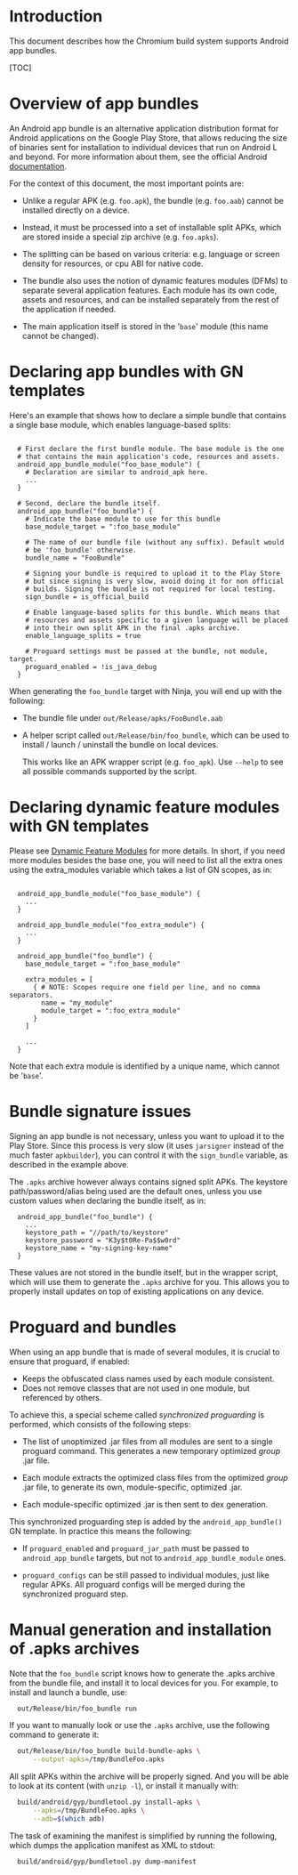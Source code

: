 # Introduction

This document describes how the Chromium build system supports Android app
bundles.

[TOC]

# Overview of app bundles

An Android app bundle is an alternative application distribution format for
Android applications on the Google Play Store, that allows reducing the size
of binaries sent for installation to individual devices that run on Android L
and beyond. For more information about them, see the official Android
[documentation](https://developer.android.com/guide/app-bundle/).

For the context of this document, the most important points are:

  - Unlike a regular APK (e.g. `foo.apk`), the bundle (e.g. `foo.aab`) cannot
    be installed directly on a device.

  - Instead, it must be processed into a set of installable split APKs, which
    are stored inside a special zip archive (e.g. `foo.apks`).

  - The splitting can be based on various criteria: e.g. language or screen
    density for resources, or cpu ABI for native code.

  - The bundle also uses the notion of dynamic features modules (DFMs) to
    separate several application features. Each module has its own code, assets
    and resources, and can be installed separately from the rest of the
    application if needed.

  - The main application itself is stored in the '`base`' module (this name
    cannot be changed).


# Declaring app bundles with GN templates

Here's an example that shows how to declare a simple bundle that contains a
single base module, which enables language-based splits:

```gn

  # First declare the first bundle module. The base module is the one
  # that contains the main application's code, resources and assets.
  android_app_bundle_module("foo_base_module") {
    # Declaration are similar to android_apk here.
    ...
  }

  # Second, declare the bundle itself.
  android_app_bundle("foo_bundle") {
    # Indicate the base module to use for this bundle
    base_module_target = ":foo_base_module"

    # The name of our bundle file (without any suffix). Default would
    # be 'foo_bundle' otherwise.
    bundle_name = "FooBundle"

    # Signing your bundle is required to upload it to the Play Store
    # but since signing is very slow, avoid doing it for non official
    # builds. Signing the bundle is not required for local testing.
    sign_bundle = is_official_build

    # Enable language-based splits for this bundle. Which means that
    # resources and assets specific to a given language will be placed
    # into their own split APK in the final .apks archive.
    enable_language_splits = true

    # Proguard settings must be passed at the bundle, not module, target.
    proguard_enabled = !is_java_debug
  }
```

When generating the `foo_bundle` target with Ninja, you will end up with
the following:

  - The bundle file under `out/Release/apks/FooBundle.aab`

  - A helper script called `out/Release/bin/foo_bundle`, which can be used
    to install / launch / uninstall the bundle on local devices.

    This works like an APK wrapper script (e.g. `foo_apk`). Use `--help`
    to see all possible commands supported by the script.


# Declaring dynamic feature modules with GN templates

Please see
[Dynamic Feature Modules](../../../docs/android_dynamic_feature_modules.md) for
more details. In short, if you need more modules besides the base one, you
will need to list all the extra ones using the extra_modules variable which
takes a list of GN scopes, as in:

```gn

  android_app_bundle_module("foo_base_module") {
    ...
  }

  android_app_bundle_module("foo_extra_module") {
    ...
  }

  android_app_bundle("foo_bundle") {
    base_module_target = ":foo_base_module"

    extra_modules = [
      { # NOTE: Scopes require one field per line, and no comma separators.
        name = "my_module"
        module_target = ":foo_extra_module"
      }
    ]

    ...
  }
```

Note that each extra module is identified by a unique name, which cannot
be '`base`'.


# Bundle signature issues

Signing an app bundle is not necessary, unless you want to upload it to the
Play Store. Since this process is very slow (it uses `jarsigner` instead of
the much faster `apkbuilder`), you can control it with the `sign_bundle`
variable, as described in the example above.

The `.apks` archive however always contains signed split APKs. The keystore
path/password/alias being used are the default ones, unless you use custom
values when declaring the bundle itself, as in:

```gn
  android_app_bundle("foo_bundle") {
    ...
    keystore_path = "//path/to/keystore"
    keystore_password = "K3y$t0Re-Pa$$w0rd"
    keystore_name = "my-signing-key-name"
  }
```

These values are not stored in the bundle itself, but in the wrapper script,
which will use them to generate the `.apks` archive for you. This allows you
to properly install updates on top of existing applications on any device.


# Proguard and bundles

When using an app bundle that is made of several modules, it is crucial to
ensure that proguard, if enabled:

- Keeps the obfuscated class names used by each module consistent.
- Does not remove classes that are not used in one module, but referenced
  by others.

To achieve this, a special scheme called *synchronized proguarding* is
performed, which consists of the following steps:

- The list of unoptimized .jar files from all modules are sent to a single
  proguard command. This generates a new temporary optimized *group* .jar file.

- Each module extracts the optimized class files from the optimized *group*
  .jar file, to generate its own, module-specific, optimized .jar.

- Each module-specific optimized .jar is then sent to dex generation.

This synchronized proguarding step is added by the `android_app_bundle()` GN
template. In practice this means the following:

  - If `proguard_enabled` and `proguard_jar_path` must be passed to
    `android_app_bundle` targets, but not to `android_app_bundle_module` ones.

  - `proguard_configs` can be still passed to individual modules, just
    like regular APKs. All proguard configs will be merged during the
    synchronized proguard step.


# Manual generation and installation of .apks archives

Note that the `foo_bundle` script knows how to generate the .apks archive
from the bundle file, and install it to local devices for you. For example,
to install and launch a bundle, use:

```sh
  out/Release/bin/foo_bundle run
```

If you want to manually look or use the `.apks` archive, use the following
command to generate it:

```sh
  out/Release/bin/foo_bundle build-bundle-apks \
      --output-apks=/tmp/BundleFoo.apks
```

All split APKs within the archive will be properly signed. And you will be
able to look at its content (with `unzip -l`), or install it manually with:

```sh
  build/android/gyp/bundletool.py install-apks \
      --apks=/tmp/BundleFoo.apks \
      --adb=$(which adb)
```

The task of examining the manifest is simplified by running the following,
which dumps the application manifest as XML to stdout:

```sh
  build/android/gyp/bundletool.py dump-manifest
```
